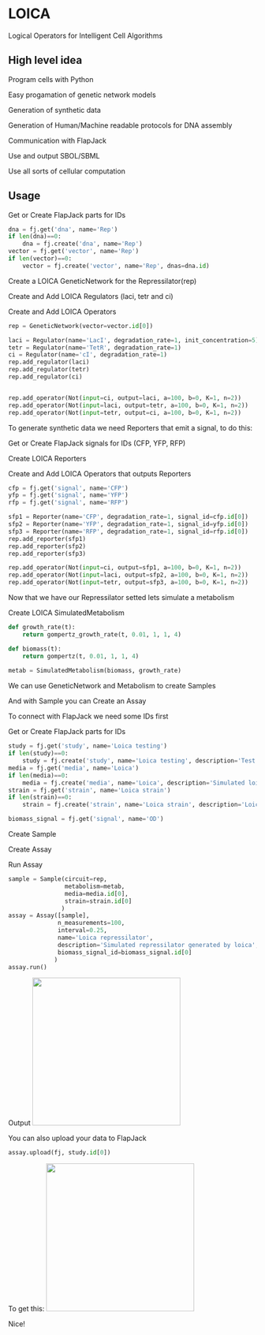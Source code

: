 # LOICA
Logical Operators for Intelligent Cell Algorithms

## High level idea
Program cells with Python

Easy progamation of genetic network models

Generation of synthetic data

Generation of Human/Machine readable protocols for DNA assembly

Communication with FlapJack

Use and output SBOL/SBML

Use all sorts of cellular computation


## Usage

Get or Create FlapJack parts for IDs

```python
dna = fj.get('dna', name='Rep')
if len(dna)==0:
    dna = fj.create('dna', name='Rep')
vector = fj.get('vector', name='Rep')    
if len(vector)==0:
    vector = fj.create('vector', name='Rep', dnas=dna.id)
```

Create a LOICA GeneticNetwork for the Repressilator(rep)

Create and Add LOICA Regulators (laci, tetr and ci)

Create and Add LOICA Operators

```python
rep = GeneticNetwork(vector=vector.id[0])

laci = Regulator(name='LacI', degradation_rate=1, init_concentration=5)
tetr = Regulator(name='TetR', degradation_rate=1)
ci = Regulator(name='cI', degradation_rate=1)
rep.add_regulator(laci)
rep.add_regulator(tetr)
rep.add_regulator(ci)


rep.add_operator(Not(input=ci, output=laci, a=100, b=0, K=1, n=2))
rep.add_operator(Not(input=laci, output=tetr, a=100, b=0, K=1, n=2))
rep.add_operator(Not(input=tetr, output=ci, a=100, b=0, K=1, n=2))
```

To generate synthetic data we need Reporters that emit a signal, to do this:

Get or Create FlapJack signals for IDs (CFP, YFP, RFP)

Create LOICA Reporters

Create and Add LOICA Operators that outputs Reporters


```python
cfp = fj.get('signal', name='CFP')
yfp = fj.get('signal', name='YFP')
rfp = fj.get('signal', name='RFP')

sfp1 = Reporter(name='CFP', degradation_rate=1, signal_id=cfp.id[0])
sfp2 = Reporter(name='YFP', degradation_rate=1, signal_id=yfp.id[0])
sfp3 = Reporter(name='RFP', degradation_rate=1, signal_id=rfp.id[0])
rep.add_reporter(sfp1)
rep.add_reporter(sfp2)
rep.add_reporter(sfp3)

rep.add_operator(Not(input=ci, output=sfp1, a=100, b=0, K=1, n=2))
rep.add_operator(Not(input=laci, output=sfp2, a=100, b=0, K=1, n=2))
rep.add_operator(Not(input=tetr, output=sfp3, a=100, b=0, K=1, n=2))

```

Now that we have our Repressilator setted lets simulate a metabolism

Create LOICA SimulatedMetabolism

```python
def growth_rate(t):
    return gompertz_growth_rate(t, 0.01, 1, 1, 4)

def biomass(t):
    return gompertz(t, 0.01, 1, 1, 4)
    
metab = SimulatedMetabolism(biomass, growth_rate)
```


We can use GeneticNetwork and Metabolism to create Samples

And with Sample you can Create an Assay

To connect with FlapJack we need some IDs first


Get or Create FlapJack parts for IDs

```python
study = fj.get('study', name='Loica testing')
if len(study)==0:
    study = fj.create('study', name='Loica testing', description='Test')
media = fj.get('media', name='Loica')
if len(media)==0:
    media = fj.create('media', name='Loica', description='Simulated loica media')
strain = fj.get('strain', name='Loica strain')
if len(strain)==0:
    strain = fj.create('strain', name='Loica strain', description='Loica test strain')

biomass_signal = fj.get('signal', name='OD')
```

Create Sample

Create Assay

Run Assay

```python
sample = Sample(circuit=rep, 
                metabolism=metab,
                media=media.id[0],
                strain=strain.id[0]
               )
assay = Assay([sample], 
              n_measurements=100, 
              interval=0.25,
              name='Loica repressilator',
              description='Simulated repressilator generated by loica',
              biomass_signal_id=biomass_signal.id[0]
             )
assay.run()
```
Output
<img src="https://github.com/SynBioUC/LOICA/blob/dev/images/LOICARepressilator.png" height="300" />

You can also upload your data to FlapJack

```python
assay.upload(fj, study.id[0])
```
To get this:
<img src="https://github.com/SynBioUC/LOICA/blob/dev/images/Screen%20Shot%202020-09-25%20at%2000.10.20.png" height="300" />

Nice!
